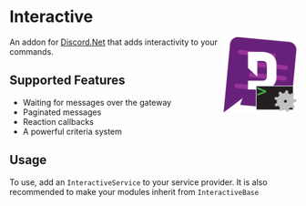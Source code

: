 # Interactive
<img align="right" width="128" src="https://github.com/foxbot/Discord.Addons.Interactive/raw/master/marketing/Logo.svg?sanitize=true">

An addon for [Discord.Net](https://github.com/RogueException/Discord.Net) that adds interactivity to your commands.

## Supported Features

- Waiting for messages over the gateway
- Paginated messages
- Reaction callbacks
- A powerful criteria system

## Usage

To use, add an `InteractiveService` to your service provider. It is also recommended to make your modules inherit from `InteractiveBase`

